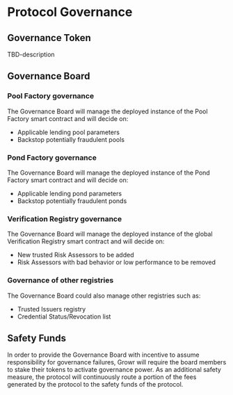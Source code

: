 # Protocol Governance
## Governance Token
TBD-description
## Governance Board
### Pool Factory governance
The Governance Board will manage the deployed instance of the Pool Factory smart contract and will decide on:
- Applicable lending pool parameters
- Backstop potentially fraudulent pools
### Pond Factory governance
The Governance Board will manage the deployed instance of the Pond Factory smart contract and will decide on:
- Applicable lending pond parameters
- Backstop potentially fraudulent ponds
### Verification Registry governance
The Governance Board will manage the deployed instance of the global Verification Registry smart contract and will decide on:
- New trusted Risk Assessors to be added
- Risk Assessors with bad behavior or low performance to be removed
### Governance of other registries
The Governance Board could also manage other registries such as:
- Trusted Issuers registry
- Credential Status/Revocation list
## Safety Funds
In order to provide the Governance Board with incentive to assume responsibility for governance failures, Growr will require the board members to stake their tokens to activate governance power. As an additional safety measure, the protocol will continuously route a portion of the fees generated by the protocol to the safety funds of the protocol.
